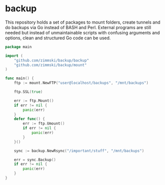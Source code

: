 # backup

This repository holds a set of packages to mount folders, create tunnels and do backups via Go instead of BASH and Perl. External programs are still needed but instead of unmaintainable scripts with confusing arguments and options, clean and structured Go code can be used.

```go
package main

import (
	"github.com/zimmski/backup/backup"
	"github.com/zimmski/backup/mount"
)

func main() {
	ftp := mount.NewFTP("user@localhost/backups", "/mnt/backups")

	ftp.SSL(true)

	err := ftp.Mount()
	if err != nil {
		panic(err)
	}
	defer func() {
		err := ftp.Umount()
		if err != nil {
			panic(err)
		}
	}()

	sync := backup.NewRsync("/important/stuff", "/mnt/backups")

	err = sync.Backup()
	if err != nil {
		panic(err)
	}
}
```

